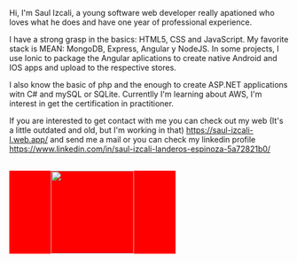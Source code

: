 Hi, I'm Saul Izcali, a young software web developer really apationed who loves what he does and have one year of professional experience.

I have a strong grasp in the basics: HTML5, CSS and JavaScript.
My favorite stack is MEAN: MongoDB, Express, Angular y NodeJS. In some projects, I use Ionic to package the Angular aplications to create native Android and IOS apps and upload to the respective stores.

I also know the basic of php and the enough to create ASP.NET applications witn C# and mySQL or SQLite.
Currentlly I'm learning about AWS, I'm interest in get the certification in practitioner.

If you are interested to get contact with me you can check out my web (It's a little outdated and old, but I'm working in that) https://saul-izcali-l.web.app/ and send me a mail or you can check my linkedin profile https://www.linkedin.com/in/saul-izcali-landeros-espinoza-5a72821b0/

<br>

<div id="header" align="center" style="background: red; width: 300px;">
  <img src="https://media2.giphy.com/media/SWoSkN6DxTszqIKEqv/giphy.gif?cid=ecf05e47nnwqfpeqo2lz500piqzotgn7lnzgo05giueyzvnd&rid=giphy.gif&ct=g" width="150"/>
</div>
